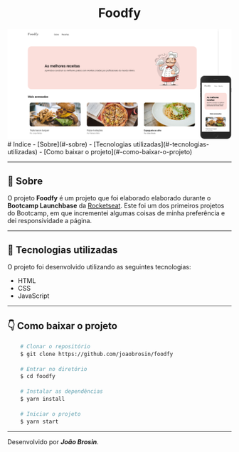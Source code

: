 <div align="center">    
    <h1> Foodfy </h1>
</div>

<div align="center">
    <img  width="600px" src="assets/layout.png">
</div>
# Indice
- [Sobre](#-sobre)
- [Tecnologias utilizadas](#-tecnologias-utilizadas)
- [Como baixar o projeto](#-como-baixar-o-projeto)

---

## 📝 Sobre
O projeto **Foodfy** é um projeto que foi elaborado elaborado durante o **Bootcamp Launchbase** da [Rocketseat](https://rocketseat.com.br). Este foi um dos primeiros projetos do Bootcamp, em que incrementei algumas coisas de minha preferência e dei responsividade a página.

---

## 🚀 Tecnologias utilizadas
O projeto foi desenvolvido utilizando as seguintes tecnologias:

- HTML
- CSS
- JavaScript

---

## 👇 Como baixar o projeto
```bash
    # Clonar o repositório
    $ git clone https://github.com/joaobrosin/foodfy

    # Entrar no diretório
    $ cd foodfy

    # Instalar as dependências
    $ yarn install

    # Iniciar o projeto
    $ yarn start
```
---

Desenvolvido por ***João Brosin***.